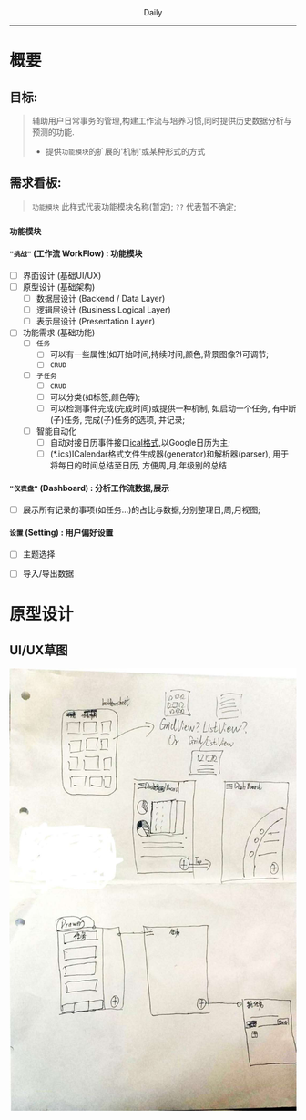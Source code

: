 <center>Daily</center>

---

# 概要

## 目标:

> 辅助用户日常事务的管理,构建工作流与培养习惯,同时提供历史数据分析与预测的功能.
> - 提供`功能模块`的扩展的'机制'或某种形式的方式


## 需求看板:
> `功能模块` 此样式代表功能模块名称(暂定);
> `??` 代表暂不确定;

### `功能模块`

#### `"挑战"` (工作流 WorkFlow) : 功能模块
- [ ] 界面设计 (基础UI/UX)
- [ ] 原型设计 (基础架构)
  - [ ] 数据层设计 (Backend / Data Layer)
  - [ ] 逻辑层设计 (Business Logical Layer)
  - [ ] 表示层设计 (Presentation Layer)
- [ ] 功能需求 (基础功能)
  - [ ] `任务` 
    - [ ] 可以有一些属性(如开始时间,持续时间,颜色,背景图像?)可调节;
    - [ ] `CRUD`
  - [ ] `子任务`
    - [ ] `CRUD`
    - [ ] 可以分类(如标签,颜色等);
    - [ ] 可以检测事件完成(完成时间)或提供一种机制, 如启动一个任务, 有中断(子)任务, 完成(子)任务的选项, 并记录;
  - [ ] 智能自动化
    - [ ] 自动对接日历事件接口[ical格式](https://en.wikipedia.org/wiki/ICalendar),以Google日历为主;
    - [ ] (*.ics)ICalendar格式文件生成器(generator)和解析器(parser), 用于将每日的时间总结至日历, 方便周,月,年级别的总结

#### `"仪表盘"` (Dashboard) : 分析工作流数据,展示
  - [ ] 展示所有记录的事项(如任务...)的占比与数据,分别整理日,周,月视图;
  
#### `设置` (Setting) : 用户偏好设置
  - [ ] 主题选择
  - [ ] 导入/导出数据


# 原型设计

## UI/UX草图

![好丑的图23333](assets/draft_2019-05-12.jpg)
